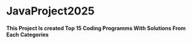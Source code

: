 # JavaProject2025
#### This Project Is created Top 15 Coding Programms With Solutions From Each Categories
